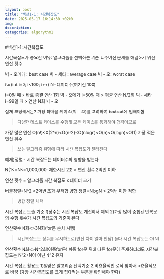 ```yaml
---
layout: post
title: "섹션1-1: 시간복잡도"
date: 2025-05-17 16:14:30 +0200
img:
description:
categories: algorythm1
---
```

 #섹션1-1: 시간복잡도

 시간복잡도가 중요한 이유: 알고리즘을 선택하는 기준
 ㄴ주어진 문제를 해결하기 위한 연산 횟수

 빅 - 오메가 : best case 
빅 - 세타 : average case
빅 - 오: worst case

for(int i=0; i<100; i++)
N=데이터수(여기선 100)

i=0일 때 > 바로 종결 연산 1회 빅 - 오메가 
i=50일 때 > 평균 연산 N/2회 빅 - 세타
i=99일 때 > 연산 N회 빅 - 오 

실제 코딩에서는? 가장 최악을 케이스(빅 - 오)를 고려하여 test set에 임해야함
>다양한 테스트 케이스를 수행해 모든 케이스를 통과해야 합격이므로 

 
가장 많은 연산 O(n!)<O(2^n)<O(n^2)<O(nlogn)<O(n)<O(logn)<O(1) 가장 적은 연산 횟수

>쓰는 알고리즘 유형에 따라 시간 복잡도가 달라진다 

예제)정렬 - 시간 복잡도는 데이터수의 영향을 받는다 

N(1<=N<=1,000,000) 제한시간 2초 > 연산 횟수 2억번 이하 

연산 횟수 = 알고리즘 시간 복잡도 x 데이터 크기
 
버블정렬=N^2 >2억번 초과 부적합
병합 정렬=NlogN < 2억번 미만 적합 

>병합 정렬 채택 



시간 복잡도 도출 기준 
1)상수는 시간 복잡도 계산에서 제외
2)가장 많이 중첩된 반복문의 수행 횟수가 시간 복잡도의 기준이 된다 

연산횟수  N회<>3N회(for문 순차 시행) 
> 시간복잡도는 상수를 무시하므로(연산 차이 얼마 안남) 둘다 시간 복잡도는 O(N)

연산횟수 N회<>N^2회(이중for문)
이중 for문 뒤에 다른 for문이 존재하더라도 시간복잡도는 N^2+N이 아닌 N^2 유지 

시간 복잡도 활용도
1)알맞은 알고리즘 선택기준
2)비효율적인 로직 찾아서 >효율적으로 바꿈
(가장 시간복잡도를 크게 잡아먹는 부분을 확인해야 한다)

 
